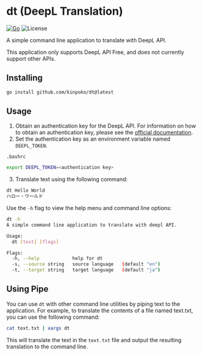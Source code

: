 # dt (DeepL Translation)

[![Go](https://github.com/kinpoko/dt/actions/workflows/go.yml/badge.svg)](https://github.com/kinpoko/dt/actions/workflows/go.yml)
![License](https://img.shields.io/github/license/kinpoko/dt?color=blue)

A simple command line application to translate with DeepL API.

This application only supports DeepL API Free, and does not currently support other APIs.

## Installing

```bash
go install github.com/kinpoko/dt@latest
```

## Usage

1. Obtain an authentication key for the DeepL API. For information on how to obtain an authentication key, please see the [official documentation](https://www.deepl.com/ja/docs-api/).
2. Set the authentication key as an environment variable named `DEEPL_TOKEN`.

`.bashrc`

```bash
export DEEPL_TOKEN=<authentication key>
```

3. Translate text using the following command:

```bash
dt Hello World
ハロー・ワールド
```

Use the `-h` flag to view the help menu and command line options:

```bash
dt -h
A simple command line application to translate with deepl API.

Usage:
  dt [text] [flags]

Flags:
  -h, --help            help for dt
  -s, --source string   source language   (default "en")
  -t, --target string   target language   (default "ja")
```

## Using Pipe

You can use `dt` with other command line utilities by piping text to the application. For example, to translate the contents of a file named text.txt, you can use the following command:

```bash
cat text.txt | xargs dt
```

This will translate the text in the `text.txt` file and output the resulting translation to the command line.
